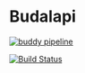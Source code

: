# Budalapi

[![buddy pipeline](https://app.buddy.works/oguzhankircali/budalapi/pipelines/pipeline/206656/badge.svg?token=4bdf7c28ae0bdedfc29e0fcb082c486b97c522de5cc9d1b4682c9703f76390ee "buddy pipeline")](https://app.buddy.works/oguzhankircali/budalapi/pipelines/pipeline/206656)

[![Build Status](https://travis-ci.org/oguzhankircali/budalapi.svg?branch=master)](https://travis-ci.org/oguzhankircali/budalapi)
